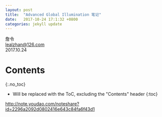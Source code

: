 ```yaml
---
layout: post
title:  "Advanced Global Illumination 笔记"
date:   2017-10-24 17:1:32 +0800
categories: jekyll update
---
```


詹令   
lealzhan@126.com    
2017.10.24   

# Contents
{:.no_toc}

* Will be replaced with the ToC, excluding the "Contents" header
{:toc}


http://note.youdao.com/noteshare?id=2296a2092d0802416e643c84fa6f43d1

